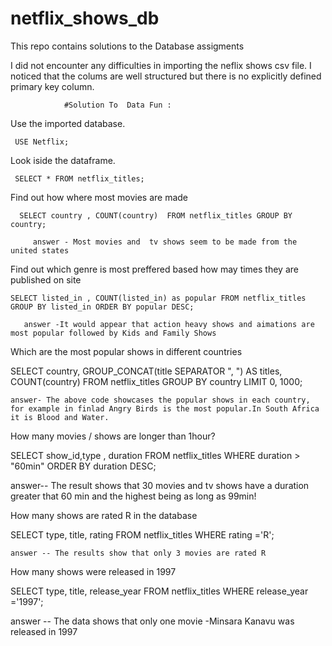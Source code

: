 # netflix_shows_db
This repo contains solutions to the Database assigments


I did not encounter any difficulties in importing the neflix shows csv file. I noticed that the colums are well structured but there is no explicitly defined primary key column.


                #Solution To  Data Fun :
Use the imported database.

     USE Netflix;
     
Look iside the dataframe.

     SELECT * FROM netflix_titles;

Find out how where most movies are made

      SELECT country , COUNT(country)  FROM netflix_titles GROUP BY country;

         answer - Most movies and  tv shows seem to be made from the united states

Find out which genre is most preffered based how may times they are published on site

    SELECT listed_in , COUNT(listed_in) as popular FROM netflix_titles GROUP BY listed_in ORDER BY popular DESC;  

       answer -It would appear that action heavy shows and aimations are most popular followed by Kids and Family Shows
       

 Which are the most popular shows in different countries
 
    
SELECT country, GROUP_CONCAT(title SEPARATOR ", ") AS titles, COUNT(country)
FROM netflix_titles 
GROUP BY country
LIMIT 0, 1000;


	answer- The above code showcases the popular shows in each country, for example in finlad Angry Birds is the most popular.In South Africa it is Blood and Water. 


How many movies / shows are longer than 1hour?

SELECT show_id,type , duration FROM netflix_titles WHERE duration > "60min" ORDER BY duration DESC;

answer--    The result shows that 30 movies and tv shows have a duration greater that 60 min and the highest being as long as 99min!

How many shows are rated R in the database 

SELECT type, title, rating FROM netflix_titles WHERE rating ='R';

	answer -- The results show that only 3 movies are rated R
    
How many shows were released in 1997 

SELECT type, title, release_year FROM netflix_titles WHERE release_year ='1997';

   answer  -- The data shows that only one movie  -Minsara Kanavu was released in 1997
    
